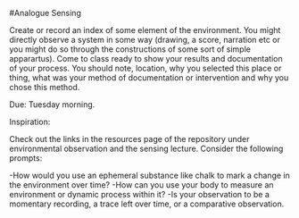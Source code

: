 #Analogue Sensing

Create or record an index of some element of the environment. You might directly observe a system in some way (drawing, a score, narration etc or you might do so through the constructions of some sort of simple apparartus). Come to class ready to show your results and documentation of your process. 
You should note, location, why you selected this place or thing, what was your method of documentation or intervention and why 
you chose this method.

Due: Tuesday morning.

Inspiration:

Check out the links in the resources page of the repository under environmental observation and the sensing lecture. 
Consider the following prompts:

-How would you use an ephemeral substance like chalk to mark a change in the environment over time?
-How can you use your body to measure an environment or dynamic process within it?
-Is your observation to be a momentary recording, a trace left over time, or a comparative observation.

